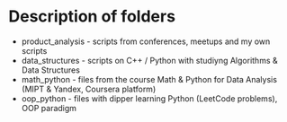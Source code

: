 # Description of folders
- product_analysis - scripts from conferences, meetups and my own scripts 
- data_structures - scripts on C++ / Python with studiyng Algorithms & Data Structures
- math_python - files from the course Math & Python for Data Analysis (MIPT & Yandex, Coursera platform)
- oop_python - files with dipper learning Python (LeetCode problems), OOP paradigm
